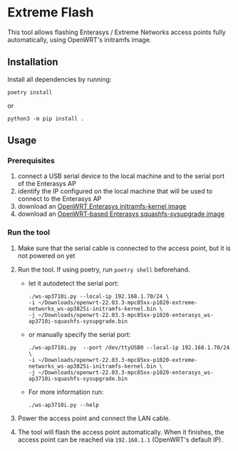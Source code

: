 # Extreme Flash

This tool allows flashing Enterasys / Extreme Networks access points fully automatically, using OpenWRT's initramfs image.

## Installation

Install all dependencies by running:

```commandline
poetry install
```

or

```commandline
python3 -m pip install .
```

## Usage

### Prerequisites

1. connect a USB serial device to the local machine and to the serial port of the Enterasys AP
2. identify the IP configured on the local machine that will be used to connect to the Enterasys AP
3. download an [OpenWRT Enterasys initramfs-kernel image](https://openwrt.org/toh/enterasys/ws-ap3710i#installation)
4. download
   an [OpenWRT-based Enterasys squashfs-sysupgrade image](https://openwrt.org/toh/enterasys/ws-ap3710i#installation)

### Run the tool

1. Make sure that the serial cable is connected to the access point, but it is not powered on yet

1. Run the tool. If using poetry, run `poetry shell` beforehand.
    * let it autodetect the serial port:

       ```commandline
       ./ws-ap3710i.py --local-ip 192.168.1.70/24 \
       -i ~/Downloads/openwrt-22.03.3-mpc85xx-p1020-extreme-networks_ws-ap3825i-initramfs-kernel.bin \
       -j ~/Downloads/openwrt-22.03.3-mpc85xx-p1020-enterasys_ws-ap3710i-squashfs-sysupgrade.bin
       ```

    * or manually specify the serial port:

       ```commandline
       ./ws-ap3710i.py  --port /dev/ttyUSB0 --local-ip 192.168.1.70/24 \
       -i ~/Downloads/openwrt-22.03.3-mpc85xx-p1020-extreme-networks_ws-ap3825i-initramfs-kernel.bin \
       -j ~/Downloads/openwrt-22.03.3-mpc85xx-p1020-enterasys_ws-ap3710i-squashfs-sysupgrade.bin
       ```

    * For more information run:

       ```commandline
       ./ws-ap3710i.py --help
       ```

1. Power the access point and connect the LAN cable.

1. The tool will flash the access point automatically. When it finishes, the access point
   can be reached via `192.168.1.1` (OpenWRT's default IP).
